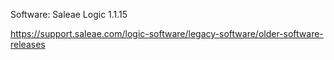 Software: Saleae Logic 1.1.15

https://support.saleae.com/logic-software/legacy-software/older-software-releases

